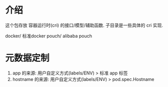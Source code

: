 # 介绍
这个包存放 容器运行时(cri) 的接口/模型/辅助函数. 子目录是一些具体的 cri 实现.

docker/ 标准docker
pouch/ alibaba pouch 

# 元数据定制
1. app 的来源: 用户自定义方式(labels/ENV) > 标准 app 标签
2. hostname 的来源: 用户自定义方式(labels/ENV) > pod.spec.Hostname
